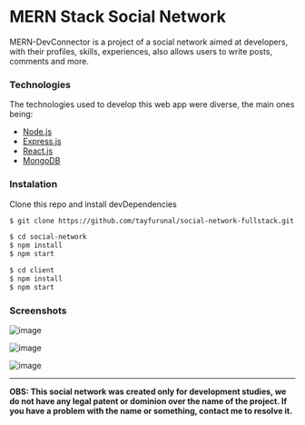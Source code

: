 # MERN Stack Social Network

MERN-DevConnector is a project of a social network aimed at developers, with their profiles, skills, experiences, also allows users to write posts, comments and more.

### Technologies

The technologies used to develop this web app were diverse, the main ones being:

- [Node.js](https://nodejs.org/en/)
- [Express.js](https://expressjs.com/)
- [React.js](https://reactjs.org/)
- [MongoDB](https://www.mongodb.com/)

### Instalation

Clone this repo and install devDependencies

```sh
$ git clone https://github.com/tayfurunal/social-network-fullstack.git social-network

$ cd social-network
$ npm install
$ npm start

$ cd client
$ npm install
$ npm start
```

### Screenshots

![image](https://media.giphy.com/media/JTPiRGZwFHP1f014sB/giphy.gif "Login Page")

![image](https://user-images.githubusercontent.com/31391753/46909365-6fab0600-cf07-11e8-985f-a9eb1be66b8b.png "Profiles")

![image](https://user-images.githubusercontent.com/31391753/46909372-8c473e00-cf07-11e8-9bd1-22b973124e05.png "Post Feed")

---

**OBS: This social network was created only for development studies, we do not have any legal patent or dominion over the name of the project.
If you have a problem with the name or something, contact me to resolve it.**

[here]: https://lameck-devconnector.herokuapp.com
